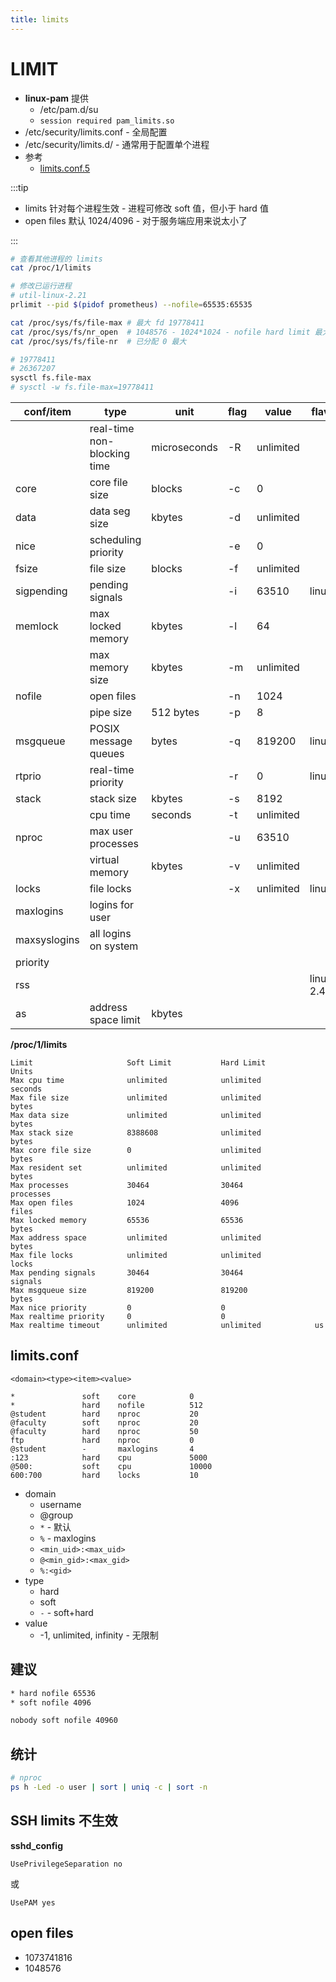 ```yaml
---
title: limits
---
```


# LIMIT

- **linux-pam** 提供
  - /etc/pam.d/su
  - `session required pam_limits.so`
- /etc/security/limits.conf - 全局配置
- /etc/security/limits.d/ - 通常用于配置单个进程
- 参考
  - [limits.conf.5](https://www.man7.org/linux/man-pages/man5/limits.conf.5.html)

:::tip

- limits 针对每个进程生效 - 进程可修改 soft 值，但小于 hard 值
- open files 默认 1024/4096 - 对于服务端应用来说太小了

:::

```bash
# 查看其他进程的 limits
cat /proc/1/limits

# 修改已运行进程
# util-linux-2.21
prlimit --pid $(pidof prometheus) --nofile=65535:65535

cat /proc/sys/fs/file-max # 最大 fd 19778411
cat /proc/sys/fs/nr_open  # 1048576 - 1024*1024 - nofile hard limit 最大值
cat /proc/sys/fs/file-nr  # 已分配 0 最大

# 19778411
# 26367207
sysctl fs.file-max
# sysctl -w fs.file-max=19778411
```

| conf/item    | type                        | unit         | flag | value     | flavor         |
| ------------ | --------------------------- | ------------ | ---- | --------- | -------------- |
|              | real-time non-blocking time | microseconds | -R   | unlimited |
| core         | core file size              | blocks       | -c   | 0         |
| data         | data seg size               | kbytes       | -d   | unlimited |
| nice         | scheduling priority         |              | -e   | 0         |
| fsize        | file size                   | blocks       | -f   | unlimited |
| sigpending   | pending signals             |              | -i   | 63510     | linux          |
| memlock      | max locked memory           | kbytes       | -l   | 64        |
|              | max memory size             | kbytes       | -m   | unlimited |
| nofile       | open files                  |              | -n   | 1024      |
|              | pipe size                   | 512 bytes    | -p   | 8         |
| msgqueue     | POSIX message queues        | bytes        | -q   | 819200    | linux          |
| rtprio       | real-time priority          |              | -r   | 0         | linux          |
| stack        | stack size                  | kbytes       | -s   | 8192      |
|              | cpu time                    | seconds      | -t   | unlimited |
| nproc        | max user processes          |              | -u   | 63510     |                |
|              | virtual memory              | kbytes       | -v   | unlimited |
| locks        | file locks                  |              | -x   | unlimited | linux          |
| maxlogins    | logins for user             |
| maxsyslogins | all logins on system        |
| priority     |
| rss          |                             |              |      |           | linux < 2.4.30 |
| as           | address space limit         | kbytes       |

**/proc/1/limits**

```
Limit                     Soft Limit           Hard Limit           Units
Max cpu time              unlimited            unlimited            seconds
Max file size             unlimited            unlimited            bytes
Max data size             unlimited            unlimited            bytes
Max stack size            8388608              unlimited            bytes
Max core file size        0                    unlimited            bytes
Max resident set          unlimited            unlimited            bytes
Max processes             30464                30464                processes
Max open files            1024                 4096                 files
Max locked memory         65536                65536                bytes
Max address space         unlimited            unlimited            bytes
Max file locks            unlimited            unlimited            locks
Max pending signals       30464                30464                signals
Max msgqueue size         819200               819200               bytes
Max nice priority         0                    0
Max realtime priority     0                    0
Max realtime timeout      unlimited            unlimited            us
```

## limits.conf

```
<domain><type><item><value>
```

```pre title="limits.conf"
*               soft    core            0
*               hard    nofile          512
@student        hard    nproc           20
@faculty        soft    nproc           20
@faculty        hard    nproc           50
ftp             hard    nproc           0
@student        -       maxlogins       4
:123            hard    cpu             5000
@500:           soft    cpu             10000
600:700         hard    locks           10
```

- domain
  - username
  - @group
  - `*` - 默认
  - `%` - maxlogins
  - `<min_uid>:<max_uid>`
  - `@<min_gid>:<max_gid>`
  - `%:<gid>`
- type
  - hard
  - soft
  - `-` - soft+hard
- value
  - -1, unlimited, infinity - 无限制

## 建议

```txt title="/etc/security/limits.d/default.conf"
* hard nofile 65536
* soft nofile 4096
```

```txt title="kubernetes-nobody.conf"
nobody soft nofile 40960
```

## 统计

```bash
# nproc
ps h -Led -o user | sort | uniq -c | sort -n
```

## SSH limits 不生效

**sshd_config**

```
UsePrivilegeSeparation no
```

或

```
UsePAM yes
```

## open files

- 1073741816
- 1048576
